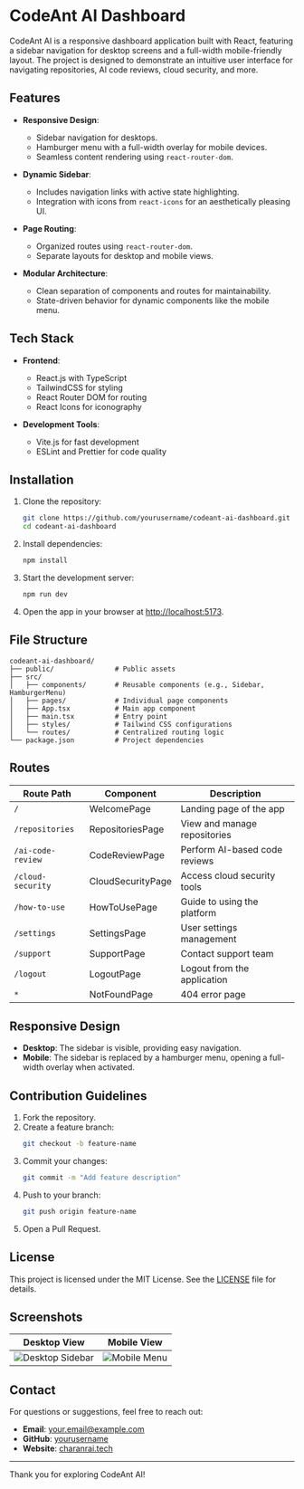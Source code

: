 # CodeAnt AI Dashboard

CodeAnt AI is a responsive dashboard application built with React, featuring a sidebar navigation for desktop screens and a full-width mobile-friendly layout. The project is designed to demonstrate an intuitive user interface for navigating repositories, AI code reviews, cloud security, and more.

## Features

- **Responsive Design**:
  - Sidebar navigation for desktops.
  - Hamburger menu with a full-width overlay for mobile devices.
  - Seamless content rendering using `react-router-dom`.

- **Dynamic Sidebar**:
  - Includes navigation links with active state highlighting.
  - Integration with icons from `react-icons` for an aesthetically pleasing UI.

- **Page Routing**:
  - Organized routes using `react-router-dom`.
  - Separate layouts for desktop and mobile views.

- **Modular Architecture**:
  - Clean separation of components and routes for maintainability.
  - State-driven behavior for dynamic components like the mobile menu.

## Tech Stack

- **Frontend**:
  - React.js with TypeScript
  - TailwindCSS for styling
  - React Router DOM for routing
  - React Icons for iconography

- **Development Tools**:
  - Vite.js for fast development
  - ESLint and Prettier for code quality

## Installation

1. Clone the repository:
   ```bash
   git clone https://github.com/yourusername/codeant-ai-dashboard.git
   cd codeant-ai-dashboard
   ```

2. Install dependencies:
   ```bash
   npm install
   ```

3. Start the development server:
   ```bash
   npm run dev
   ```

4. Open the app in your browser at [http://localhost:5173](http://localhost:5173).

## File Structure

```
codeant-ai-dashboard/
├── public/               # Public assets
├── src/
│   ├── components/       # Reusable components (e.g., Sidebar, HamburgerMenu)
│   ├── pages/            # Individual page components
│   ├── App.tsx           # Main app component
│   ├── main.tsx          # Entry point
│   ├── styles/           # Tailwind CSS configurations
│   └── routes/           # Centralized routing logic
└── package.json          # Project dependencies
```

## Routes

| Route Path         | Component          | Description                |
|--------------------|--------------------|----------------------------|
| `/`                | WelcomePage       | Landing page of the app    |
| `/repositories`    | RepositoriesPage  | View and manage repositories |
| `/ai-code-review`  | CodeReviewPage    | Perform AI-based code reviews |
| `/cloud-security`  | CloudSecurityPage | Access cloud security tools |
| `/how-to-use`      | HowToUsePage      | Guide to using the platform |
| `/settings`        | SettingsPage      | User settings management   |
| `/support`         | SupportPage       | Contact support team       |
| `/logout`          | LogoutPage        | Logout from the application |
| `*`                | NotFoundPage      | 404 error page             |

## Responsive Design

- **Desktop**: The sidebar is visible, providing easy navigation.
- **Mobile**: The sidebar is replaced by a hamburger menu, opening a full-width overlay when activated.

## Contribution Guidelines

1. Fork the repository.
2. Create a feature branch:
   ```bash
   git checkout -b feature-name
   ```
3. Commit your changes:
   ```bash
   git commit -m "Add feature description"
   ```
4. Push to your branch:
   ```bash
   git push origin feature-name
   ```
5. Open a Pull Request.

## License

This project is licensed under the MIT License. See the [LICENSE](LICENSE) file for details.

## Screenshots

| Desktop View                            | Mobile View                              |
|-----------------------------------------|------------------------------------------|
| ![Desktop Sidebar](./screenshots/desktop-sidebar.png) | ![Mobile Menu](./screenshots/mobile-menu.png) |

## Contact

For questions or suggestions, feel free to reach out:

- **Email**: your.email@example.com
- **GitHub**: [yourusername](https://github.com/yourusername)
- **Website**: [charanrai.tech](https://charanrai.tech)

---

Thank you for exploring CodeAnt AI!

